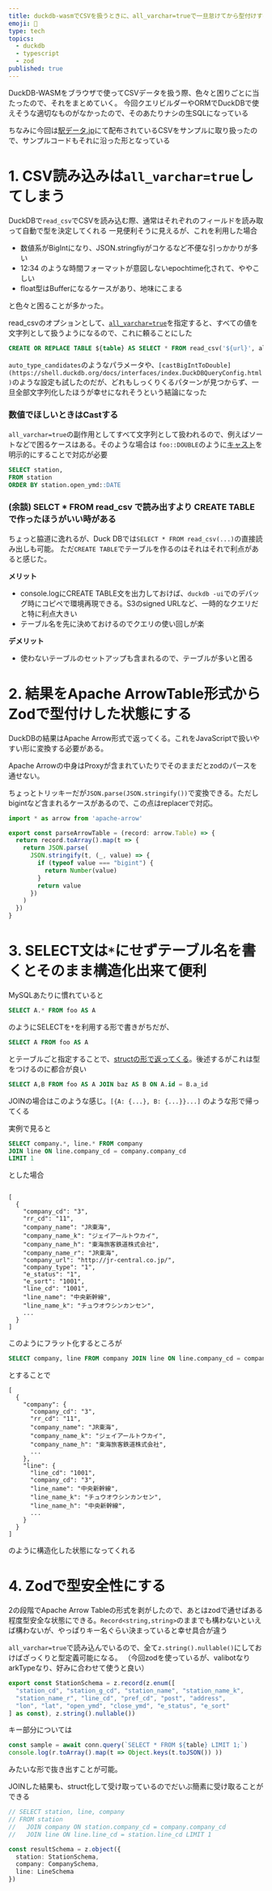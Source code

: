 ```yaml
---
title: duckdb-wasmでCSVを扱うときに、all_varchar=trueで一旦怠けてから型付けする
emoji: 🧆
type: tech
topics:
  - duckdb
  - typescript
  - zod
published: true
---
```


DuckDB-WASMをブラウザで使ってCSVデータを扱う際、色々と困りごとに当たったので、それをまとめていく。
今回クエリビルダーやORMでDuckDBで使えそうな適切なものがなかったので、そのあたりナシの生SQLになっている

ちなみに今回は[駅データ.jp](https://www.ekidata.jp/)にて配布されているCSVをサンプルに取り扱ったので、サンプルコードもそれに沿った形となっている

# 1. CSV読み込みは`all_varchar=true`してしまう

DuckDBで`read_csv`でCSVを読み込む際、通常はそれぞれのフィールドを読み取って自動で型を決定してくれる
一見便利そうに見えるが、これを利用した場合

- 数値系がBigIntになり、JSON.stringfiyがコケるなど不便な引っかかりが多い
- 12:34 のような時間フォーマットが意図しないepochtime化されて、ややこしい
- float型はBufferになるケースがあり、地味にこまる

と色々と困ることが多かった。

read_csvのオプションとして、[`all_varchar=true`](https://duckdb.org/docs/1.3/data/csv/overview#parameters)を指定すると、すべての値を文字列として扱うようになるので、これに頼ることにした

```sql
CREATE OR REPLACE TABLE ${table} AS SELECT * FROM read_csv('${url}', all_varchar=true);
```

`auto_type_candidates`のようなパラメータや、`[castBigIntToDouble](https://shell.duckdb.org/docs/interfaces/index.DuckDBQueryConfig.html)`のような設定も試したのだが、どれもしっくりくるパターンが見つからず、一旦全部文字列化したほうが幸せになれそうという結論になった

### 数値でほしいときはCastする

`all_varchar=true`の副作用としてすべて文字列として扱われるので、例えばソートなどで困るケースはある。そのような場合は `foo::DOUBLE`のように[キャスト](https://duckdb.org/docs/stable/sql/expressions/cast)を明示的にすることで対応が必要

```sql
SELECT station,
FROM station
ORDER BY station.open_ymd::DATE
```

### (余談) SELCT * FROM read_csv で読み出すより CREATE TABLE　で作ったほうがいい時がある

ちょっと脇道に逸れるが、Duck DBでは`SELECT * FROM read_csv(...)`の直接読み出しも可能。
ただ`CREATE TABLE`でテーブルを作るのはそれはそれで利点があると感じた。

**メリット**
- console.logにCREATE TABLE文を出力しておけば、`duckdb -ui`でのデバッグ時にコピペで環境再現できる。S3のsigned URLなど、一時的なクエリだと特に利点大きい
- テーブル名を先に決めておけるのでクエリの使い回しが楽

**デメリット**
- 使わないテーブルのセットアップも含まれるので、テーブルが多いと困る


# 2. 結果をApache ArrowTable形式からZodで型付けした状態にする

DuckDBの結果はApache Arrow形式で返ってくる。これをJavaScriptで扱いやすい形に変換する必要がある。

Apache Arrowの中身はProxyが含まれていたりでそのままだとzodのパースを通せない。

ちょっとトリッキーだが`JSON.parse(JSON.stringify())`で変換できる。ただしbigintなど含まれるケースがあるので、この点はreplacerで対応。

```ts
import * as arrow from 'apache-arrow'

export const parseArrowTable = (record: arrow.Table) => {
  return record.toArray().map(t => {
    return JSON.parse(
      JSON.stringify(t, (_, value) => {
        if (typeof value === "bigint") {
          return Number(value)
        }
        return value
      })
    )
  })
}
```


# 3. SELECT文は`*`にせずテーブル名を書くとそのまま構造化出来て便利

MySQLあたりに慣れていると

```sql
SELECT A.* FROM foo AS A
```
のようにSELECTを`*`を利用する形で書きがちだが、

```sql
SELECT A FROM foo AS A
```

とテーブルごと指定することで、[structの形で返ってくる](https://duckdb.org/docs/stable/sql/query_syntax/from)。後述するがこれは型をつけるのに都合が良い

```sql
SELECT A,B FROM foo AS A JOIN baz AS B ON A.id = B.a_id
```
JOINの場合はこのような感じ。`[{A: {...}, B: {...}}...]` のような形で帰ってくる

実例で見ると

```sql
SELECT company.*, line.* FROM company 
JOIN line ON line.company_cd = company.company_cd 
LIMIT 1
```
とした場合

```

[
  {
    "company_cd": "3",
    "rr_cd": "11",
    "company_name": "JR東海",
    "company_name_k": "ジェイアールトウカイ",
    "company_name_h": "東海旅客鉄道株式会社",
    "company_name_r": "JR東海",
    "company_url": "http://jr-central.co.jp/",
    "company_type": "1",
    "e_status": "1",
    "e_sort": "1001",
    "line_cd": "1001",
    "line_name": "中央新幹線",
    "line_name_k": "チュウオウシンカンセン",
    ...
  }
]
``` 
このようにフラット化するところが

```sql
SELECT company, line FROM company JOIN line ON line.company_cd = company.company_cd LIMIT 1
```
とすることで

```
[
  {
    "company": {
      "company_cd": "3",
      "rr_cd": "11",
      "company_name": "JR東海",
      "company_name_k": "ジェイアールトウカイ",
      "company_name_h": "東海旅客鉄道株式会社",
      ...
    },
    "line": {
      "line_cd": "1001",
      "company_cd": "3",
      "line_name": "中央新幹線",
      "line_name_k": "チュウオウシンカンセン",
      "line_name_h": "中央新幹線",
      ...
    }
  }
]
```
のように構造化した状態になってくれる

# 4. Zodで型安全性にする

2の段階でApache Arrow Tableの形式を剥がしたので、あとはzodで通せばある程度型安全な状態にできる。`Record<string,string>`のままでも構わないといえば構わないが、やっぱりキー名ぐらい決まっていると幸せ具合が違う

`all_varchar=true`で読み込んでいるので、全て`z.string().nullable()`にしておけばざっくりと型定義可能になる。
（今回zodを使っているが、valibotなりarkTypeなり、好みに合わせて使うと良い）

```ts
export const StationSchema = z.record(z.enum([
  "station_cd", "station_g_cd", "station_name", "station_name_k", 
  "station_name_r", "line_cd", "pref_cd", "post", "address", 
  "lon", "lat", "open_ymd", "close_ymd", "e_status", "e_sort"
] as const), z.string().nullable())
```

キー部分については
```ts
const sample = await conn.query(`SELECT * FROM ${table} LIMIT 1;`)
console.log(r.toArray().map(t => Object.keys(t.toJSON()) ))

```
みたいな形で抜き出すことが可能。

JOINした結果も、struct化して受け取っているのでだいぶ簡素に受け取ることができる

```ts
// SELECT station, line, company 
// FROM station 
//   JOIN company ON station.company_cd = company.company_cd 
//   JOIN line ON line.line_cd = station.line_cd LIMIT 1

const resultSchema = z.object({
  station: StationSchema,
  company: CompanySchema,
  line: LineSchema
})
```
